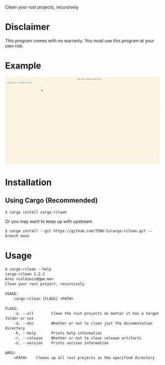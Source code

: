 Clean your rust projects, recursively

# Disclaimer
This program comes with no warranty. You must use this program at your own risk.

# Example
<img src="https://github.com/TENX-S/cargo-rclean/blob/main/screenshots/cargo-rclean.gif?raw=true">

# Installation
## Using Cargo (Recommended)

```shell script
$ cargo install cargo-rclean
```

Or you may want to keep up with upstream

```shell script
$ cargo install --git https://github.com/TENX-S/cargo-rclean.git --branch main
```

# Usage
```shell script
$ cargo-rclean --help
cargo-rclean 1.2.1
Ares <coldswind@pm.me>
Clean your rust project, recursively

USAGE:
    cargo-rclean [FLAGS] <PATH>

FLAGS:
    -a, --all        Clean the rust projects no matter it has a target folder or not
    -d, --doc        Whether or not to clean just the documentation directory
    -h, --help       Prints help information
    -r, --release    Whether or not to clean release artifacts
    -V, --version    Prints version information

ARGS:
    <PATH>    Cleans up all rust projects in the specified directory
```
